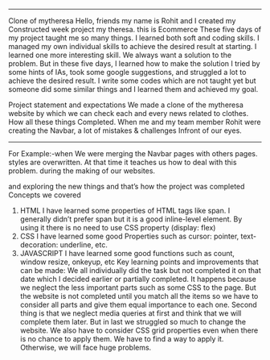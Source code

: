 ﻿________________


Clone of mytheresa
Hello, friends my name is Rohit and I created my Constructed week project my theresa. this is Ecommerce
These five days of my project taught me so many things. I learned both soft and coding skills. I managed my own individual skills to achieve the desired result at starting.
I learned one more interesting skill. We always want a solution to the problem. But in these five days, I learned how to make the solution I tried by some hints of IAs, took some google suggestions, and struggled a lot to achieve the desired result. I write some codes which are not taught yet but someone did some similar things and I learned them and achieved my goal.


Project statement and expectations
We made a clone of the mytheresa website by which we can check each and every news related to clothes.
How all these things Completed.
When me and my team member Rohit were creating the Navbar, a lot of mistakes & challenges Infront of our eyes.
________________


For Example:-when We were merging the Navbar pages with others pages. styles are overwritten. At that time it teaches us how to deal with this problem. during the making of our websites.
  



and exploring the new things and that’s how the project was completed
Concepts we covered
1. HTML
I have learned some properties of HTML tags like span. I generally didn’t prefer span but it is a good inline-level element. By using it there is no need to use CSS property (display: flex)
1. CSS
I have learned some good Properties such as cursor: pointer, text-decoration: underline, etc.
1. JAVASCRIPT
I have learned some good functions such as count, window resize, onkeyup, etc
Key learning points and improvements that can be made:
We all individually did the task but not completed it on that date which I decided earlier or partially completed. It happens because we neglect the less important parts such as some CSS to the page. But the website is not completed until you match all the items so we have to consider all parts and give them equal importance to each one.
Second thing is that we neglect media queries at first and think that we will complete them later. But in last we struggled so much to change the website. We also have to consider CSS grid properties even when there is no chance to apply them. We have to find a way to apply it. Otherwise, we will face huge problems.